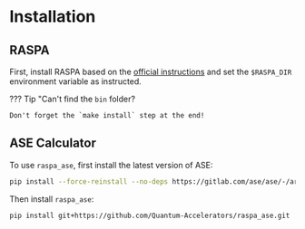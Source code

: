 # Installation

## RASPA

First, install RASPA based on the [official instructions](https://iraspa.org/raspa/) and set the `$RASPA_DIR` environment variable as instructed.

??? Tip "Can't find the `bin` folder?

    Don't forget the `make install` step at the end!

## ASE Calculator

To use `raspa_ase`, first install the latest version of ASE:

```bash
pip install --force-reinstall --no-deps https://gitlab.com/ase/ase/-/archive/master/ase-master.zip
```

Then install `raspa_ase`:

```bash
pip install git+https://github.com/Quantum-Accelerators/raspa_ase.git
```

